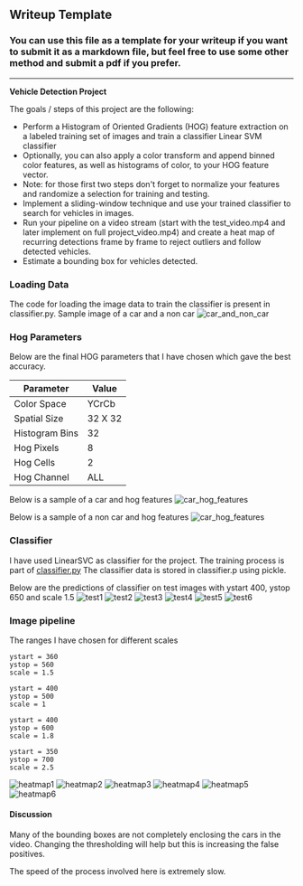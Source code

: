 ## Writeup Template
### You can use this file as a template for your writeup if you want to submit it as a markdown file, but feel free to use some other method and submit a pdf if you prefer.

---

**Vehicle Detection Project**

The goals / steps of this project are the following:

* Perform a Histogram of Oriented Gradients (HOG) feature extraction on a labeled training set of images and train a classifier Linear SVM classifier
* Optionally, you can also apply a color transform and append binned color features, as well as histograms of color, to your HOG feature vector. 
* Note: for those first two steps don't forget to normalize your features and randomize a selection for training and testing.
* Implement a sliding-window technique and use your trained classifier to search for vehicles in images.
* Run your pipeline on a video stream (start with the test_video.mp4 and later implement on full project_video.mp4) and create a heat map of recurring detections frame by frame to reject outliers and follow detected vehicles.
* Estimate a bounding box for vehicles detected.


### Loading Data
The code for loading the image data to train the classifier is present in classifier.py.
Sample image of a car and a non car
![car_and_non_car](https://github.com/VenkatRepaka/CarND-Vehicle-Detection/blob/master/documentation/car_and_non_car.png)


### Hog Parameters
Below are the final HOG parameters that I have chosen which gave the best accuracy.

| Parameter      | Value     |
|----------------|-----------|
| Color Space    | YCrCb     |
| Spatial Size   | 32 X 32   |
| Histogram Bins | 32        |
| Hog Pixels     | 8         |
| Hog Cells      | 2         |
| Hog Channel    | ALL       |

Below is a sample of a car and hog features
![car_hog_features](https://github.com/VenkatRepaka/CarND-Vehicle-Detection/blob/master/documentation/car_hog.png)

Below is a sample of a non car and hog features
![car_hog_features](https://github.com/VenkatRepaka/CarND-Vehicle-Detection/blob/master/documentation/non_car_hog.png)

### Classifier
I have used LinearSVC as classifier for the project. The training process is part of [classifier.py](https://github.com/VenkatRepaka/CarND-Vehicle-Detection/blob/master/vehicle_detection/classifier.py)
The classifier data is stored in classifier.p using pickle.

Below are the predictions of classifier on test images with ystart 400, ystop 650 and scale 1.5
![test1](https://github.com/VenkatRepaka/CarND-Vehicle-Detection/blob/master/documentation/classifier_test1.png)
![test2](https://github.com/VenkatRepaka/CarND-Vehicle-Detection/blob/master/documentation/classifier_test2.png)
![test3](https://github.com/VenkatRepaka/CarND-Vehicle-Detection/blob/master/documentation/classifier_test3.png)
![test4](https://github.com/VenkatRepaka/CarND-Vehicle-Detection/blob/master/documentation/classifier_test4.png)
![test5](https://github.com/VenkatRepaka/CarND-Vehicle-Detection/blob/master/documentation/classifier_test5.png)
![test6](https://github.com/VenkatRepaka/CarND-Vehicle-Detection/blob/master/documentation/classifier_test6.png)


### Image pipeline

The ranges I have chosen for different scales
~~~
ystart = 360
ystop = 560
scale = 1.5

ystart = 400
ystop = 500
scale = 1

ystart = 400
ystop = 600
scale = 1.8

ystart = 350
ystop = 700
scale = 2.5
~~~

![heatmap1](https://github.com/VenkatRepaka/CarND-Vehicle-Detection/blob/master/documentation/heatmap_test1.png)
![heatmap2](https://github.com/VenkatRepaka/CarND-Vehicle-Detection/blob/master/documentation/heatmap_test2.png)
![heatmap3](https://github.com/VenkatRepaka/CarND-Vehicle-Detection/blob/master/documentation/heatmap_test3.png)
![heatmap4](https://github.com/VenkatRepaka/CarND-Vehicle-Detection/blob/master/documentation/heatmap_test4.png)
![heatmap5](https://github.com/VenkatRepaka/CarND-Vehicle-Detection/blob/master/documentation/heatmap_test5.png)
![heatmap6](https://github.com/VenkatRepaka/CarND-Vehicle-Detection/blob/master/documentation/heatmap_test6.png)


#### Discussion
Many of the bounding boxes are not completely enclosing the cars in the video. Changing the thresholding will help but this is increasing the false positives.

The speed of the process involved here is extremely slow.

